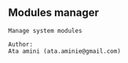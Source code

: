 **Modules manager**
------------
```
Manage system modules

Author:
Ata amini (ata.aminie@gmail.com)
```